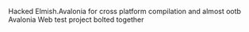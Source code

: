 Hacked Elmish.Avalonia for cross platform compilation and almost ootb Avalonia Web test project bolted together
